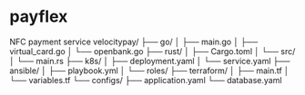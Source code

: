 # payflex
NFC payment service
velocitypay/
├── go/
│   ├── main.go
│   ├── virtual_card.go
│   └── openbank.go
├── rust/
│   ├── Cargo.toml
│   └── src/
│       └── main.rs
├── k8s/
│   ├── deployment.yaml
│   └── service.yaml
├── ansible/
│   ├── playbook.yml
│   └── roles/
├── terraform/
│   ├── main.tf
│   └── variables.tf
└── configs/
    ├── application.yaml
    └── database.yaml
